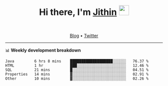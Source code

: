 <h1 align="center">Hi there, I'm <a href="https://jithset.github.io/" target="_blank">Jithin</a> <img
src="https://github.com/blackcater/blackcater/raw/main/images/Hi.gif" height="32" /></h1>

<br />

<p align="center">
  <a href="https://jithset.github.io">Blog</a> •
  <a href="https://twitter.com/jithset">Twitter</a>
</p>

---

📊 **Weekly development breakdown**

<!--START_SECTION:waka-->
```text
Java         6 hrs 8 mins    ███████████████████░░░░░░   76.37 % 
HTML         1 hr            ███░░░░░░░░░░░░░░░░░░░░░░   12.46 % 
SQL          21 mins         █░░░░░░░░░░░░░░░░░░░░░░░░   04.51 % 
Properties   14 mins         ▓░░░░░░░░░░░░░░░░░░░░░░░░   02.91 % 
Other        10 mins         ▓░░░░░░░░░░░░░░░░░░░░░░░░   02.26 % 
```
<!--END_SECTION:waka-->

